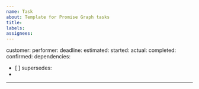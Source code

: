 ```yaml
---
name: Task
about: Template for Promise Graph tasks
title:
labels:
assignees:
---
```

customer:
performer:
deadline:
estimated:
started:
actual:
completed:
confirmed:
dependencies:
- [ ]
supersedes:
-
---

<definition of done>
